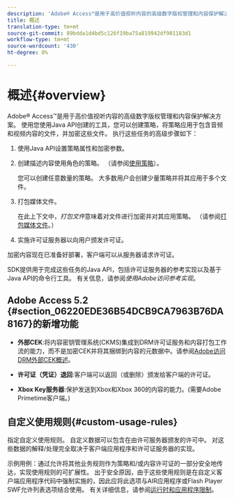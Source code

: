 ```yaml
---
description: 'Adobe® Access™是用于高价值视听内容的高级数字版权管理和内容保护解决方案。 使用您使用Java API创建的工具，您可以创建策略，将策略应用于包含音频和视频内容的文件，并加密这些文件。 执行这些任务的高级步骤如下 '
title: 概述
translation-type: tm+mt
source-git-commit: 89bdda1d4bd5c126f19ba75a819942df901183d1
workflow-type: tm+mt
source-wordcount: '430'
ht-degree: 0%

---
```



# 概述{#overview}

Adobe® Access™是用于高价值视听内容的高级数字版权管理和内容保护解决方案。 使用您使用Java API创建的工具，您可以创建策略，将策略应用于包含音频和视频内容的文件，并加密这些文件。 执行这些任务的高级步骤如下：

1. 使用Java API设置策略属性和加密参数。
1. 创建描述内容使用角色的策略。 （请参阅[使用策略](../../aaxs-protecting-content/content-working-with-policies/content-working-with-policies-overview.md)）。

   您可以创建任意数量的策略。 大多数用户会创建少量策略并将其应用于多个文件。

1. 打包媒体文件。

   在此上下文中，*打包文件*&#x200B;意味着对文件进行加密并对其应用策略。 （请参阅[打包媒体文件](../../aaxs-protecting-content/content-packaging-media-files/content-packaging-media-files-overview.md)。）

1. 实施许可证服务器以向用户颁发许可证。

加密内容现在已准备好部署，客户端可以从服务器请求许可证。

SDK提供用于完成这些任务的Java API，包括许可证服务器的参考实现以及基于Java API的命令行工具。 有关信息，请参阅&#x200B;*使用Adobe访问参考实现*。

## Adobe Access 5.2 {#section_06220EDE36B54DCB9CA7963B76DA8167}的新增功能

* **外部CEK**:将内容密钥管理系统(CKMS)集成到DRM许可证服务和内容打包工作流的能力，而不是加密CEK并将其捆绑到内容的元数据中。请参阅[Adobe访问DRM外部CEK概述](../../aaxs-drm-xkey-mgmt/aaxs-drm-using-external-cek-overview.md)。

* **许可证（凭证）退回**:客户端可以返回（或删除）颁发给客户端的许可证。
* **Xbox Key服务器**:保护发送到Xbox和Xbox 360的内容的能力。(需要Adobe Primetime客户端。)

## 自定义使用规则{#custom-usage-rules}

指定自定义使用规则。 自定义数据可以包含在由许可服务器颁发的许可中。 对这些数据的解释/处理完全取决于客户端应用程序和许可证服务器的实现。

示例用例：通过允许将其他业务规则作为策略和/或内容许可证的一部分安全地传达，实现使用规则的可扩展性。 出于安全原因，由于这些使用规则是在自定义客户端应用程序代码中强制实施的，因此应将此选项与AIR应用程序或Flash Player SWF允许列表选项结合使用。 有关详细信息，请参阅[运行时和应用程序限制](../../aaxs-protecting-content/content-introduction/content-usage-rules/content-runtime-application-restrictions/content-allowlist-air.md)。

